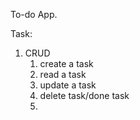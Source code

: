 To-do App. 

Task: 
1. CRUD 
   1. create a task 
   2. read a task 
   3. update a task 
   4. delete task/done task 
   5. 
